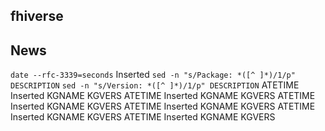 ## fhiverse

## News
`date --rfc-3339=seconds` Inserted `sed -n "s/Package: *([^ ]*)/1/p" DESCRIPTION` `sed -n "s/Version: *([^ ]*)/1/p" DESCRIPTION`
ATETIME Inserted KGNAME KGVERS
ATETIME Inserted KGNAME KGVERS
ATETIME Inserted KGNAME KGVERS
ATETIME Inserted KGNAME KGVERS
ATETIME Inserted KGNAME KGVERS
ATETIME Inserted KGNAME KGVERS

